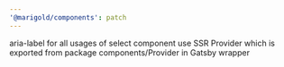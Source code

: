 ```yaml
---
'@marigold/components': patch
---
```


aria-label for all usages of select component
use SSR Provider which is exported from package components/Provider in Gatsby wrapper
